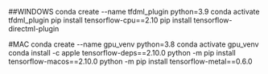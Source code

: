 ##WINDOWS
conda create --name tfdml_plugin python=3.9 
conda activate tfdml_plugin
pip install tensorflow-cpu==2.10
pip install tensorflow-directml-plugin

#MAC
conda create --name gpu_venv python=3.8
conda activate gpu_venv
conda install -c apple tensorflow-deps==2.10.0
python -m pip install tensorflow-macos==2.10.0
python -m pip install tensorflow-metal==0.6.0